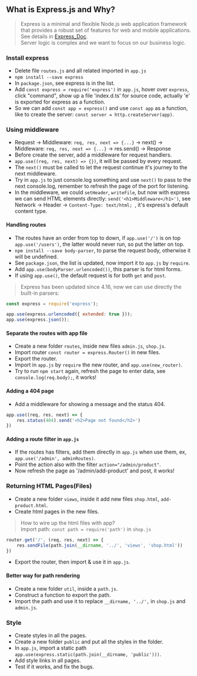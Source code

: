 ## What is Express.js and Why?
> Express is a minimal and flexible Node.js web application framework that provides a robust set of features for web and mobile applications.   
> See details in [Express_Doc](https://expressjs.com/).   
> Server logic is complex and we want to focus on our business logic.   

### Install express
- Delete file `routes.js` and all related imported in `app.js`
- `npm install --save express`
- In `package.json`, see express is in the list.
- Add `const express = require('express')` in `app.js`, hover over `express`, click "command", show up a file 'index.d.ts' for source code, actually 'e' is exported for express as a function.
- So we can add `const app = express()` and use `const app` as a function, like to create the server: `const server = http.createServer(app)`.

### Using middleware
- Request -> Middleware: `req, res, next => {...}` -> next() -> Middleware: `req, res, next => {...}` -> res.send() -> Response
- Before create the server, add a middleware for request handlers.
- `app.use((req, res, next) => {})`, it will be passed by every request.
- The `next()` must be called to let the request continue it's journey to the next middleware.
- Try in `app.js` to just console.log something and use `next()` to pass to the next console.log, remember to refresh the page of the port for listening.
- In the middleware, we could `setHeader`, `writeFile`, but now with express we can send HTML elements directly: `send('<h1>Middleware</h1>')`, see Network -> Header -> `Content-Type: text/html; `, it's express's default content type.

#### Handling routes
- The routes have an order from top to down, if `app.use('/')` is on top `app.use('/users')`, the latter would never run, so put the latter on top.
- `npm install --save body-parser`, to parse the request body, otherwise it will be undefined.
- See `package.json`, the list is updated, now import it to `app.js` by `require`.
- Add `app.use(bodyParser.urlencoded())`, this parser is for html forms.
- If using `app.use()`, the default request is for both `get` and `post`.
> Express has been updated since 4.16, now we can use directly the built-in parsers:
```js
const express = require('express');

app.use(express.urlencoded({ extended: true }));
app.use(express.json());
```

#### Separate the routes with app file
- Create a new folder `routes`, inside new files `admin.js`, `shop.js`. 
- Import router `const router = express.Router()` in new files.
- Export the router.
- Import in `app.js` by `require` the new router, and `app.use(new_router)`.
- Try to run `npm start` again, refresh the page to enter data, see `console.log(req.body);`, it works!

#### Adding a 404 page
- Add a middleware for showing a message and the status 404.
```js
app.use((req, res, next) => {
    res.status(404).send('<h2>Page not found</h2>')
})
```

#### Adding a route filter in `app.js`
- If the routes has filters, add them directly in `app.js` when use them, ex, `app.use('/admin', adminRoutes)`.
- Point the action also with the filter `action="/admin/product"`.
- Now refresh the page as '/admin/add-product' and post, it works!

### Returning HTML Pages(Files)
- Create a new folder `views`, inside it add new files `shop.html`, `add-product.html`.
- Create html pages in the new files.
> How to wire up the html files with app?   
> Import path: `const path = require('path')` in `shop.js`  
```js
router.get('/', (req, res, next) => {
    res.sendFile(path.join(__dirname, '../', 'views', 'shop.html'))
})
```
- Export the router, then import & use it in `app.js`.

#### Better way for path rendering
- Create a new folder `util`, inside a `path.js`.
- Construct a function to export the path.
- Import the path and use it to replace `__dirname, '../',` in `shop.js` and `admin.js`.

### Style
- Create styles in all the pages.
- Create a new folder `public` and put all the styles in the folder.
- In `app.js`, import a static path `app.use(express.static(path.join(__dirname, 'public')))`.
- Add style links in all pages.
- Test if it works, and fix the bugs.
